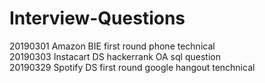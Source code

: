 # Interview-Questions
20190301 Amazon BIE first round phone technical<br>
20190303 Instacart DS hackerrank OA sql question<br>
20190329 Spotify DS first round google hangout tenchnical
